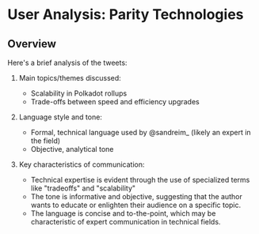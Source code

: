 # User Analysis: Parity Technologies

## Overview

Here's a brief analysis of the tweets:

1. Main topics/themes discussed:
   - Scalability in Polkadot rollups
   - Trade-offs between speed and efficiency upgrades

2. Language style and tone:
   - Formal, technical language used by @sandreim_ (likely an expert in the field)
   - Objective, analytical tone

3. Key characteristics of communication:
   - Technical expertise is evident through the use of specialized terms like "tradeoffs" and "scalability"
   - The tone is informative and objective, suggesting that the author wants to educate or enlighten their audience on a specific topic.
   - The language is concise and to-the-point, which may be characteristic of expert communication in technical fields.
